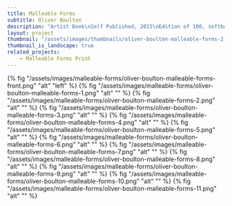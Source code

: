 ```yaml
---
title: Malleable Forms
subtitle: Oliver Boulton
description: "Artist Book\nSelf Published, 2015\nEdition of 100, softback, 28pp. + insert\nIndigo, embossed, letterpress printed insert\npamphlet stitch, 185 × 255mm"
layout: project
thumbnail: "/assets/images/thumbnails/oliver-boulton-malleable-forms-2.png"
thumbnail_is_landscape: true
related_projects:
    - Malleable Forms Print
---
```


{% fig "/assets/images/malleable-forms/oliver-boulton-malleable-forms-front.png" "alt" "left" %}
{% fig "/assets/images/malleable-forms/oliver-boulton-malleable-forms-1.png" "alt" "" %}
{% fig "/assets/images/malleable-forms/oliver-boulton-malleable-forms-2.png" "alt" "" %}
{% fig "/assets/images/malleable-forms/oliver-boulton-malleable-forms-3.png" "alt" "" %}
{% fig "/assets/images/malleable-forms/oliver-boulton-malleable-forms-4.png" "alt" "" %}
{% fig "/assets/images/malleable-forms/oliver-boulton-malleable-forms-5.png" "alt" "" %}
{% fig "/assets/images/malleable-forms/oliver-boulton-malleable-forms-6.png" "alt" "" %}
{% fig "/assets/images/malleable-forms/oliver-boulton-malleable-forms-7.png" "alt" "" %}
{% fig "/assets/images/malleable-forms/oliver-boulton-malleable-forms-8.png" "alt" "" %}
{% fig "/assets/images/malleable-forms/oliver-boulton-malleable-forms-9.png" "alt" "" %}
{% fig "/assets/images/malleable-forms/oliver-boulton-malleable-forms-10.png" "alt" "" %}
{% fig "/assets/images/malleable-forms/oliver-boulton-malleable-forms-11.png" "alt" "" %}